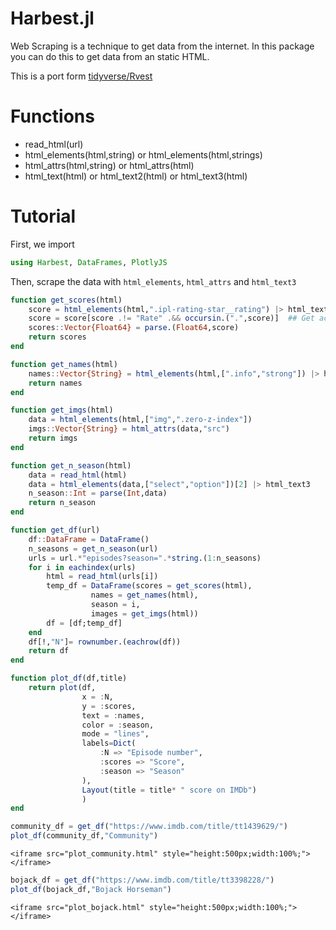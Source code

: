 # Harbest.jl

Web Scraping is a technique to get data from the internet. In this package you can do this to get data from an static HTML.

This is a port form [tidyverse/Rvest](https://github.com/tidyverse/rvest)

# Functions

- read_html(url)
- html_elements(html,string) or html_elements(html,strings)
- html_attrs(html,string) or html_attrs(html)
- html_text(html) or html_text2(html) or html_text3(html)

# Tutorial

First, we import

```julia
using Harbest, DataFrames, PlotlyJS
```

Then, scrape the data with `html_elements`, `html_attrs` and `html_text3`

```julia
function get_scores(html)
    score = html_elements(html,".ipl-rating-star__rating") |> html_text3 ## Read scores from HTML
    score = score[score .!= "Rate" .&& occursin.(".",score)]  ## Get actual scores
    scores::Vector{Float64} = parse.(Float64,score)    
    return scores
end

function get_names(html)
    names::Vector{String} = html_elements(html,[".info","strong"]) |> html_text3 
    return names
end

function get_imgs(html)
    data = html_elements(html,["img",".zero-z-index"])
    imgs::Vector{String} = html_attrs(data,"src")
    return imgs
end

function get_n_season(html)
    data = read_html(html)
    data = html_elements(data,["select","option"])[2] |> html_text3
    n_season::Int = parse(Int,data)
    return n_season
end

function get_df(url)
    df::DataFrame = DataFrame()
    n_seasons = get_n_season(url)
    urls = url.*"episodes?season=".*string.(1:n_seasons)
    for i in eachindex(urls)
        html = read_html(urls[i])
        temp_df = DataFrame(scores = get_scores(html),
                  names = get_names(html),
                  season = i,
                  images = get_imgs(html))
        df = [df;temp_df]
    end
    df[!,"N"]= rownumber.(eachrow(df))
    return df
end

function plot_df(df,title)
    return plot(df,
                x = :N,
                y = :scores,
                text = :names,
                color = :season, 
                mode = "lines",
                labels=Dict(
                    :N => "Episode number",
                    :scores => "Score",
                    :season => "Season"
                ),
                Layout(title = title* " score on IMDb")
                )
end
```

```julia
community_df = get_df("https://www.imdb.com/title/tt1439629/")
plot_df(community_df,"Community")
```
```@raw html
<iframe src="plot_community.html" style="height:500px;width:100%;"></iframe>
```

```julia
bojack_df = get_df("https://www.imdb.com/title/tt3398228/")
plot_df(bojack_df,"Bojack Horseman")
```
```@raw html
<iframe src="plot_bojack.html" style="height:500px;width:100%;"></iframe>
```
